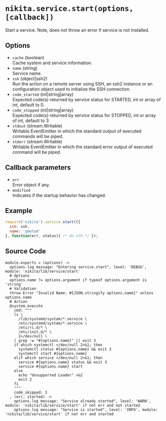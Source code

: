 
# `nikita.service.start(options, [callback])`

Start a service. Note, does not throw an error if service is not installed.

## Options

*   `cache` (boolean)   
    Cache system and service information.   
*   `name` (string)   
    Service name.   
*   `ssh` (object|ssh2)   
    Run the action on a remote server using SSH, an ssh2 instance or an
    configuration object used to initialize the SSH connection.   
*   `code_started` (int|string|array)   
    Expected code(s) returned by service status for STARTED, int or array of
    int, default to 0.   
*   `code_stopped` (int|string|array)   
    Expected code(s) returned by service status for STOPPED, int or array of 
    int, default to 3   
*   `stdout` (stream.Writable)   
    Writable EventEmitter in which the standard output of executed commands will
    be piped.   
*   `stderr` (stream.Writable)   
    Writable EventEmitter in which the standard error output of executed command
    will be piped.   

## Callback parameters

*   `err`   
    Error object if any.   
*   `modified`   
    Indicates if the startup behavior has changed.   

## Example

```js
require('nikita').service.start([{
  ssh: ssh,
  name: 'gmetad'
}, function(err, status){ /* do sth */ });
```

## Source Code

    module.exports = (options) ->
      options.log message: "Entering service.start", level: 'DEBUG', module: 'nikita/lib/service/start'
      # Options
      options.name ?= options.argument if typeof options.argument is 'string'
      # Validation
      throw Error "Invalid Name: #{JSON.stringify options.name}" unless options.name
      # Action
      @system.execute
        cmd: """
        ls \
          /lib/systemd/system/*.service \
          /etc/systemd/system/*.service \
          /etc/rc.d/* \
          /etc/init.d/* \
          2>/dev/null \
        | grep -w "#{options.name}" || exit 3
        if which systemctl >/dev/null 2>&1; then
          systemctl status #{options.name} && exit 3
          systemctl start #{options.name}
        elif which service >/dev/null 2>&1; then
          service #{options.name} status && exit 3
          service #{options.name} start
        else
          echo "Unsupported Loader" >&2
          exit 2
        fi
        """
        code_skipped: 3
      , (err, started) ->
        options.log message: "Service already started", level: 'WARN', module: 'nikita/lib/service/start' if not err and not started
        options.log message: "Service is started", level: 'INFO', module: 'nikita/lib/service/start' if not err and started
        
